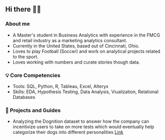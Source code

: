 ## Hi there 🙋🏽
###   About me 
- A Master's student in Business Analytics with experience in the FMCG and retail industry as a marketing analytics consultant.
- Currently in the United States, based out of Cincinnati, Ohio.
- Loves to play Football (Soccer) and work on analytical projects related to the sport.
- Loves working with numbers and curate stories though data.

### 💡 Core Competencies
- Tools: SQL, Python, R, Tableau, Excel, Alteryx
- Skills: EDA, Hypothesis Testing, Data Analysis, Viualization, Relational Databases

### 📕 Projects and Guides
- Analyzing the Dognition dataset to answer how the company can incentivize users to take on more tests which would eventually help categorize their dogs into different personalities [Link](https://github.com/Sarangsh/Dognition-Analysis)
